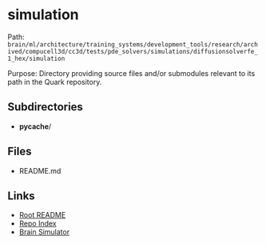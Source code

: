 # simulation

Path: `brain/ml/architecture/training_systems/development_tools/research/archived/compucell3d/cc3d/tests/pde_solvers/simulations/diffusionsolverfe_1_hex/simulation`

Purpose: Directory providing source files and/or submodules relevant to its path in the Quark repository.

## Subdirectories
- __pycache__/

## Files
- README.md

## Links
- [Root README](../../../../../../../../../../../../../README.md)
- [Repo Index](../../../../../../../../../../../../../repo_index.json)
- [Brain Simulator](../../../../../../../../../../../../../brain/architecture/brain_simulator.py)
